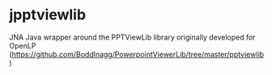 # jpptviewlib
JNA Java wrapper around the PPTViewLib library originally developed for OpenLP (https://github.com/Boddlnagg/PowerpointViewerLib/tree/master/pptviewlib)
